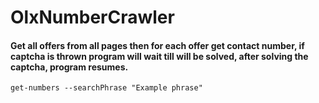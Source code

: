 # OlxNumberCrawler
#### Get all offers from all pages then for each offer get contact number, if captcha is thrown program will wait till will be solved, after solving the captcha, program resumes.
``get-numbers --searchPhrase "Example phrase"``

